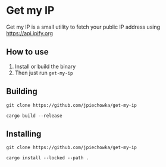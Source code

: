 # Get my IP

Get my IP is a small utility to fetch your public IP address using https://api.ipify.org

## How to use

1. Install or build the binary
2. Then just run `get-my-ip`

## Building

`git clone https://github.com/jpiechowka/get-my-ip`

`cargo build --release`

## Installing

`git clone https://github.com/jpiechowka/get-my-ip`

`cargo install --locked --path .`
